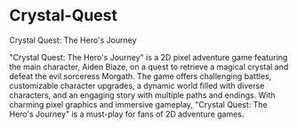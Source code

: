 # Crystal-Quest
Crystal Quest: The Hero's Journey

"Crystal Quest: The Hero's Journey" is a 2D pixel adventure game featuring the main character, Aiden Blaze, on a quest to retrieve a magical crystal and defeat the evil sorceress Morgath. The game offers challenging battles, customizable character upgrades, a dynamic world filled with diverse characters, and an engaging story with multiple paths and endings. With charming pixel graphics and immersive gameplay, "Crystal Quest: The Hero's Journey" is a must-play for fans of 2D adventure games.
